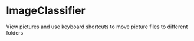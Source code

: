 # ImageClassifier
View pictures and use keyboard shortcuts to move picture files to different folders
